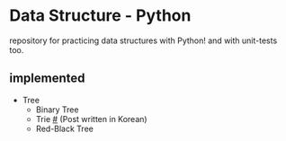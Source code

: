 # Data Structure - Python

repository for practicing data structures with Python! and with unit-tests too.

## implemented
- Tree
    - Binary Tree
    - Trie [#](http://blog.naver.com/1net1/221156999402) (Post written in Korean)
    - Red-Black Tree